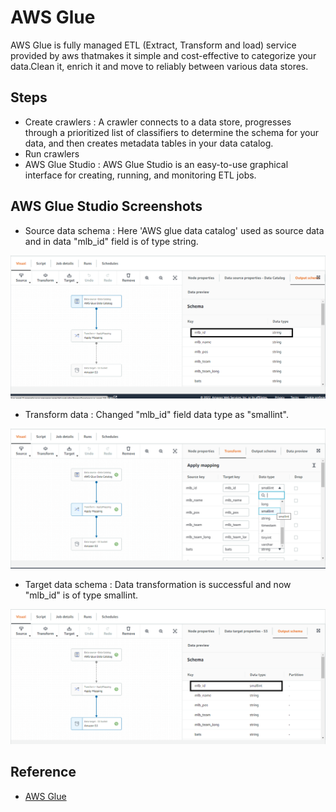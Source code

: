 # AWS Glue 
AWS Glue is fully managed ETL (Extract, Transform and load) service provided by aws thatmakes it simple and cost-effective to categorize your data.Clean it, enrich it and move to reliably between various data stores.

## Steps
- Create crawlers : A crawler connects to a data store, progresses through a prioritized list of classifiers to determine the schema for your data, and then creates metadata tables in your data catalog.
- Run crawlers
- AWS Glue Studio : AWS Glue Studio is an easy-to-use graphical interface for creating, running, and monitoring ETL jobs.

## AWS Glue Studio Screenshots

- Source data schema : Here 'AWS glue data catalog' used as source data and in data "mlb_id" field is of type string.

![Logo](https://github.com/Kajal-ghadage2000/AWS-Training/blob/main/AWS-Glue/source%20data%20schema.png)


- Transform data : Changed "mlb_id" field data type as "smallint".

![Logo](https://github.com/Kajal-ghadage2000/AWS-Training/blob/main/AWS-Glue/transform%20data.png)


- Target data schema : Data transformation is successful and now "mlb_id" is of type smallint.

![Logo](https://github.com/Kajal-ghadage2000/AWS-Training/blob/main/AWS-Glue/target%20data%20schema.png)



## Reference 
- [AWS Glue](https://catalog.us-east-1.prod.workshops.aws/workshops/976050cc-0606-4b23-b49f-ca7b8ac4b153/en-US/600/610-glue-data-validation-etl)
